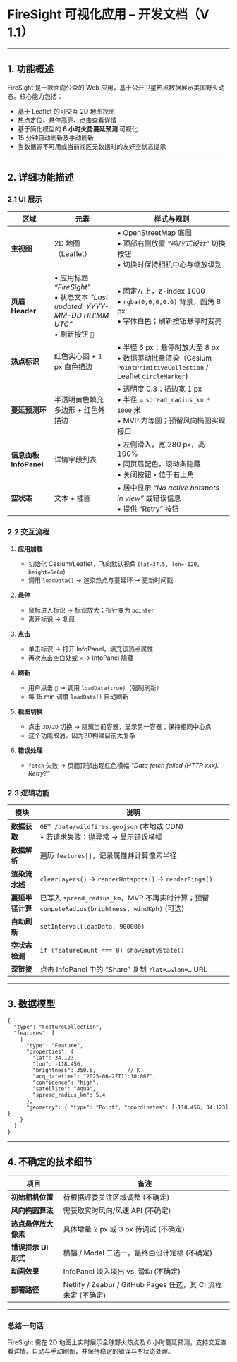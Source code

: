 # FireSight 可视化应用 – 开发文档（V 1.1）

---

## 1. 功能概述

FireSight 是一款面向公众的 Web 应用，基于公开卫星热点数据展示美国野火动态。核心能力包括：

* 基于 Leaflet 的可交互 2D 地图视图
* 热点定位、悬停高亮、点击查看详情
* 基于简化模型的 **6 小时火势蔓延预测** 可视化
* 15 分钟自动刷新及手动刷新
* 当数据源不可用或当前视区无数据时的友好空状态提示

---

## 2. 详细功能描述

### 2.1 UI 展示

| 区域                 | 元素                                                                                    | 样式与规则                                                                                           |
| ------------------ | ------------------------------------------------------------------------------------- | ----------------------------------------------------------------------------------------------- |
| **主视图**            | 2D 地图（Leaflet）                                                                     | • OpenStreetMap 底图<br>• 顶部右侧放置 *“响应式设计”* 切换按钮<br>• 切换时保持相机中心与缩放级别                             |
| **页眉 Header**      | • 应用标题 *“FireSight”*<br>• 状态文本 *“Last updated: YYYY-MM-DD HH\:MM UTC”*<br>• 刷新按钮 `🔄` | • 固定左上，z-index 1000<br>• `rgba(0,0,0,0.6)` 背景，圆角 8 px<br>• 字体白色；刷新按钮悬停时变亮                       |
| **热点标识**           | 红色实心圆 + 1 px 白色描边                                                                     | • 半径 6 px；悬停时放大至 8 px<br>• 数据驱动批量渲染（Cesium `PointPrimitiveCollection` / Leaflet `circleMarker`) |
| **蔓延预测环**          | 半透明黄色填充多边形 + 红色外描边                                                                    | • 透明度 0.3；描边宽 1 px<br>• 半径 = `spread_radius_km * 1000` 米<br>• MVP 为等圆；预留风向椭圆实现接口                |
| **信息面板 InfoPanel** | 详情字段列表                                                                                | • 左侧滑入，宽 280 px，高 100%<br>• 同页眉配色，滚动条隐藏<br>• 关闭按钮 `×` 位于右上角                                     |
| **空状态**            | 文本 + 插画                                                                               | • 居中显示 *“No active hotspots in view”* 或错误信息<br>• 提供 “Retry” 按钮                                  |

### 2.2 交互流程

1. **应用加载**

   * 初始化 Cesium/Leaflet，飞向默认视角 (`lat=37.5, lon=-120, height=5e6m`)
   * 调用 `loadData()` → 渲染热点与蔓延环 → 更新时间戳
2. **悬停**

   * 鼠标进入标识 → 标识放大；指针变为 `pointer`
   * 离开标识 → 复原
3. **点击**

   * 单击标识 → 打开 InfoPanel，填充该热点属性
   * 再次点击空白处或 `×` → InfoPanel 隐藏
4. **刷新**

   * 用户点击 `🔄` → 调用 `loadData(true)`（强制刷新）
   * 每 15 min 调度 `loadData()` 自动刷新
5. **视图切换**

   * 点击 `3D/2D` 切换 → 隐藏当前容器，显示另一容器；保持相同中心点
   * 这个功能取消，因为3D构建目前太复杂
6. **错误处理**

   * `fetch` 失败 → 页面顶部出现红色横幅 *“Data fetch failed (HTTP xxx). Retry?”*

### 2.3 逻辑功能

| 模块         | 说明                                                                             |
| ---------- | ------------------------------------------------------------------------------ |
| **数据获取**   | `GET /data/wildfires.geojson` (本地或 CDN)<br>• 若请求失败：抛异常 → 显示错误横幅                |
| **数据解析**   | 遍历 `features[]`，记录属性并计算像素半径                                                    |
| **渲染流水线**  | `clearLayers()` → `renderHotspots()` → `renderRings()`                         |
| **蔓延半径计算** | 已写入 `spread_radius_km`，MVP 不再实时计算；预留 `computeRadius(brightness, windKph)` (可选) |
| **自动刷新**   | `setInterval(loadData, 900000)`                                                |
| **空状态检测**  | `if (featureCount === 0) showEmptyState()`                                     |
| **深链接**    | 点击 InfoPanel 中的 “Share” 复制 `?lat=…&lon=…` URL                                  |

---

## 3. 数据模型

```jsonc
{
  "type": "FeatureCollection",
  "features": [
    {
      "type": "Feature",
      "properties": {
        "lat": 34.123,
        "lon": -118.456,
        "brightness": 350.6,          // K
        "acq_datetime": "2025-06-27T11:10:00Z",
        "confidence": "high",
        "satellite": "Aqua",
        "spread_radius_km": 5.4
      },
      "geometry": { "type": "Point", "coordinates": [-118.456, 34.123] }
    }
  ]
}
```

---

## 4. 不确定的技术细节

| 项目             | 备注                                                 |
| -------------- | -------------------------------------------------- |
| **初始相机位置**     | 待根据评委关注区域调整 (不确定)                                  |
| **风向椭圆算法**     | 需获取实时风向/风速 API (不确定)                               |
| **热点悬停放大像素**   | 具体增量 2 px 或 3 px 待调试 (不确定)                         |
| **错误提示 UI 形式** | 横幅 / Modal 二选一，最终由设计定稿 (不确定)                       |
| **动画效果**       | InfoPanel 淡入淡出 vs. 滑动 (不确定)                        |
| **部署路径**       | Netlify / Zeabur / GitHub Pages 任选，其 CI 流程未定 (不确定) |

---

### 总结一句话

FireSight 需在 2D 地图上实时展示全球野火热点及 6 小时蔓延预测，支持交互查看详情、自动与手动刷新，并保持稳定的错误与空状态处理。
